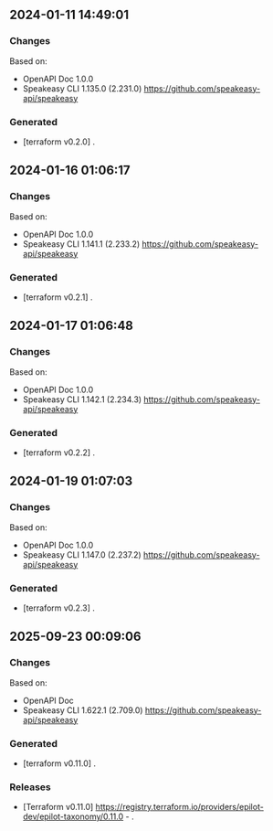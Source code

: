 

## 2024-01-11 14:49:01
### Changes
Based on:
- OpenAPI Doc 1.0.0 
- Speakeasy CLI 1.135.0 (2.231.0) https://github.com/speakeasy-api/speakeasy
### Generated
- [terraform v0.2.0] .

## 2024-01-16 01:06:17
### Changes
Based on:
- OpenAPI Doc 1.0.0 
- Speakeasy CLI 1.141.1 (2.233.2) https://github.com/speakeasy-api/speakeasy
### Generated
- [terraform v0.2.1] .

## 2024-01-17 01:06:48
### Changes
Based on:
- OpenAPI Doc 1.0.0 
- Speakeasy CLI 1.142.1 (2.234.3) https://github.com/speakeasy-api/speakeasy
### Generated
- [terraform v0.2.2] .

## 2024-01-19 01:07:03
### Changes
Based on:
- OpenAPI Doc 1.0.0 
- Speakeasy CLI 1.147.0 (2.237.2) https://github.com/speakeasy-api/speakeasy
### Generated
- [terraform v0.2.3] .

## 2025-09-23 00:09:06
### Changes
Based on:
- OpenAPI Doc  
- Speakeasy CLI 1.622.1 (2.709.0) https://github.com/speakeasy-api/speakeasy
### Generated
- [terraform v0.11.0] .
### Releases
- [Terraform v0.11.0] https://registry.terraform.io/providers/epilot-dev/epilot-taxonomy/0.11.0 - .